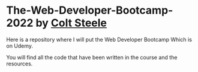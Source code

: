 # The-Web-Developer-Bootcamp-2022 by [Colt Steele](https://github.com/Colt)
Here is a repository where I will put the Web Developer Bootcamp Which is on Udemy.

You will find all the code that have been written in the course and the resources.

<!-- I should add an outline -->